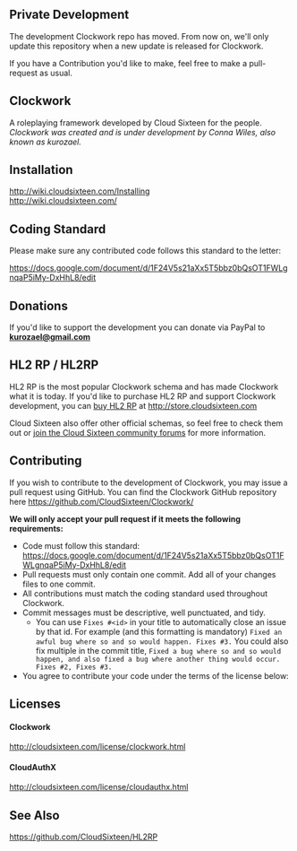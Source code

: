 Private Development
---------

The development Clockwork repo has moved. From now on, we'll only update this repository when a new update is released for Clockwork.

If you have a Contribution you'd like to make, feel free to make a pull-request as usual.

Clockwork
---------
A roleplaying framework developed by Cloud Sixteen for the people.  
*Clockwork was created and is under development by Conna Wiles, also known as kurozael.*

Installation
------------
http://wiki.cloudsixteen.com/Installing  
http://wiki.cloudsixteen.com/

Coding Standard
------------
Please make sure any contributed code follows this standard to the letter:

https://docs.google.com/document/d/1F24V5s21aXx5T5bbz0bQsOT1FWLgnqaP5iMy-DxHhL8/edit

Donations
------------
If you'd like to support the development you can donate via PayPal to **kurozael@gmail.com**

HL2 RP / HL2RP
------------
HL2 RP is the most popular Clockwork schema and has made Clockwork what it is today. If you'd like to purchase HL2 RP and support Clockwork development, you can [buy HL2 RP](http://store.cloudsixteen.com/cart.php) at http://store.cloudsixteen.com

Cloud Sixteen also offer other official schemas, so feel free to check them out or [join the Cloud Sixteen community forums](http://forums.cloudsixteen.com) for more information.

Contributing
------------
If you wish to contribute to the development of Clockwork, you may issue a pull request using GitHub. You can find the Clockwork GitHub repository here https://github.com/CloudSixteen/Clockwork/
  
**We will only accept your pull request if it meets the following requirements:**
  
* Code must follow this standard: https://docs.google.com/document/d/1F24V5s21aXx5T5bbz0bQsOT1FWLgnqaP5iMy-DxHhL8/edit
* Pull requests must only contain one commit. Add all of your changes files to one commit.
* All contributions must match the coding standard used throughout Clockwork.
* Commit messages must be descriptive, well punctuated, and tidy.
  * You can use `Fixes #<id>` in your title to automatically close an issue by that id. For example (and this formatting is mandatory) `Fixed an awful bug where so and so would happen. Fixes #3.` You could also fix multiple in the commit title, `Fixed a bug where so and so would happen, and also fixed a bug where another thing would occur. Fixes #2, Fixes #3.`
* You agree to contribute your code under the terms of the license below:

Licenses
-------

#### Clockwork
http://cloudsixteen.com/license/clockwork.html

#### CloudAuthX
http://cloudsixteen.com/license/cloudauthx.html

See Also
--------

https://github.com/CloudSixteen/HL2RP
